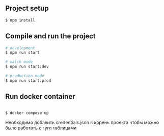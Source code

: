 

## Project setup

```bash
$ npm install
```

## Compile and run the project

```bash
# development
$ npm run start

# watch mode
$ npm run start:dev

# production mode
$ npm run start:prod
```

## Run docker container

```bash

$ docker compose up

```
Необходимо добавить credentials.json в корень проекта чтобы можно было работать с гугл таблицами
